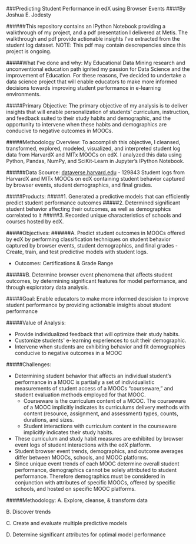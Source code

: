 ###Predicting Student Performance in edX using Browser Events
####By Joshua E. Jodesty

######This repository contains an IPython Notebook providing a walkthrough of my project, and a pdf presentation I delivered at Metis. The walkthrough and pdf provide actionable insights I've extracted from the student log dataset. NOTE: This pdf may contain descrepencies since this project is ongoing.

#####What I’ve done and why:
My Educational Data Mining research and unconventional education path ignited my passion for Data Science and the improvement of Education. For these reasons, I’ve decided to undertake a data science project that will enable educators to make more informed decisions towards improving student performance in e-learning environments.

#####Primary Objective:
The primary objective of my analysis is to deliver insights that will enable personalization of students' curriculum, instruction, and feedback suited to their study habits and demographic, and the opportunity to intervene when these habits and demographics are conducive to negative outcomes in MOOCs.

#####Methodology Overview:
To accomplish this objective, I cleansed, transformed, explored, modeled, visualized, and interpreted student log data from HarvardX and MITx MOOCs on edX. I analyzed this data using Python, Pandas, NumPy, and SciKit-Learn in Jupyter’s IPython Notebook.

######Data Scource:
[dataverse.harvard.edu](https://dataverse.harvard.edu/dataset.xhtml?persistentId=doi:10.7910/DVN/26147) - 129843 Student logs from HarvardX and MITx MOOCs on edX containing student behavior captured by browser events, student demographics, and final grades.

#####Products:
#####1. Generated a predictive models that can efficiently predict student performance outcomes
#####2. Determined significant student behavior affecting their outcomes, as well as demographics correlated to it
#####3. Recorded unique characteristics of schools and courses hosted by edX.

#####Objectives:
######A. Predict student outcomes in MOOCs offered by edX by performing classification techniques on student behavior captured by browser events, student demographics, and final grades - Create, train, and test predictive models with student logs.
* Outcomes: Certifications & Grade Range

######B. Determine browser event phenomena that affects student outcomes, by determining significant features for model performance, and through exploratory data analysis.

#####Goal:
Enable educators to make more informed descision to improve student performance by providing actionable insights about student performance

#####Value of Analysis:
* Provide individualized feedback that will optimize their study habits.
* Customize students' e-learning experiences to suit their demographic.
* Intervene when students are exhibiting behavior and fit demographics conducive to negative outcomes in a MOOC

#####Challenges: 
* Determining student behavior that affects an individual student’s performance in a MOOC is partially a set of individualistic measurements of student access of a MOOCs “courseware,” and student evaluation methods employed for that MOOC.
  * Courseware is the curriculum content of a MOOC. The courseware of a MOOC implicitly indicates its curriculums delivery methods with content (resource, assignment, and assessment) types, counts, durations, and sizes.
  *	Student interactions with curriculum content in the courseware implicitly indicates their study habits.
*	These curriculum and study habit measures are exhibited by browser event logs of student interactions with the edX platform.
*	Student browser event trends, demographics, and outcome averages differ between MOOCs, schools, and MOOC platforms.
*	Since unique event trends of each MOOC determine overall student performance, demographics cannot be solely attributed to student performance. Therefore demographics must be considered in conjunction with attributes of specific MOOCs, offered by specific schools, and hosted on specific MOOC platforms. 

#####Methodology:
A. Explore, cleanse, & transform data

B. Discover trends

C. Create and evaluate multiple predictive models

D. Determine significant attributes for optimal model performance
